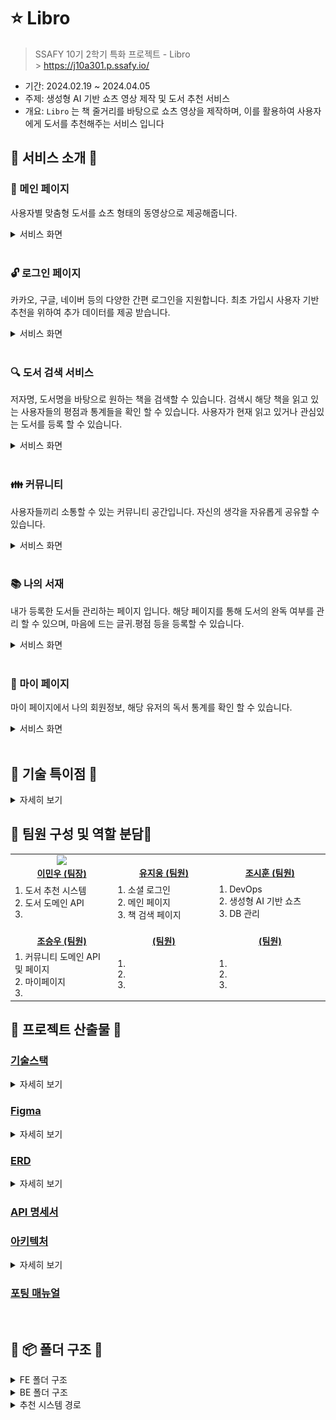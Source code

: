 # ⭐️ Libro

> SSAFY 10기 2학기 특화 프로젝트 - Libro <br/> > https://j10a301.p.ssafy.io/

- 기간: 2024.02.19 ~ 2024.04.05
- 주제: 생성형 AI 기반 쇼츠 영상 제작 및 도서 추천 서비스
- 개요: `Libro` 는 책 줄거리를 바탕으로 쇼츠 영상을 제작하며, 이를 활용하여 사용자에게 도서를 추천해주는 서비스 입니다

## 👐 서비스 소개 👐

### 📕 메인 페이지

사용자별 맞춤형 도서를 쇼츠 형태의 동영상으로 제공해줍니다.

<details>
<summary>서비스 화면</summary>
<div>

![숏츠](docs/img/service/숏츠.gif)
</div>
</details>
<br>

### 🔓 로그인 페이지

카카오, 구글, 네이버 등의 다양한 간편 로그인을 지원합니다.
최초 가입시 사용자 기반 추천을 위하여 추가 데이터를 제공 받습니다.
<details>
<summary>서비스 화면</summary>
<div>

![로그인](docs/img/service/로그인.gif)
</div>
</details>
<br>

### 🔍 도서 검색 서비스

저자명, 도서명을 바탕으로 원하는 책을 검색할 수 있습니다.
검색시 해당 책을 읽고 있는 사용자들의 평점과 통계들을 확인 할 수 있습니다.
사용자가 현재 읽고 있거나 관심있는 도서를 등록 할 수 있습니다.

<details>
<summary>서비스 화면</summary>
<div>

![바코드스캔](docs/img/service/바코드스캔.gif)
![도서검색](docs/img/service/도서검색.gif)
</div>
</details>
<br>

### 👪  커뮤니티 

사용자들끼리 소통할 수 있는 커뮤니티 공간입니다.
자신의 생각을 자유롭게 공유할 수 있습니다.

<details>
<summary>서비스 화면</summary>
<div>

![커뮤니티](docs/img/service/커뮤니티.gif)
</div>
</details>
<br>

### 📚 나의 서재


내가 등록한 도서들 관리하는 페이지 입니다.
해당 페이지를 통해 도서의 완독 여부를 관리 할 수 있으며, 마음에 드는 글귀.평점 등을 등록할 수 있습니다. 

<details>
<summary>서비스 화면</summary>
<div>

![나의서재](docs/img/service/나의%20서재.gif)
</div>
</details>
<br>

### 📃 마이 페이지

마이 페이지에서 나의 회원정보, 해당 유저의 독서 통계를 확인 할 수 있습니다.


<details>
<summary>서비스 화면</summary>
<div>

![마이페이지](docs/img/service/마이페이지.gif)
</div>
</details>
<br>

## 👐 기술 특이점 👐

<details>
<summary>자세히 보기</summary>
<div markdown="1">
<ol>
    <li>Stable Diffusion 을 사용한 이미지 생성</li>
    <li>최소공배수 등의 기법을 활용한 이미지+자막을 합성한 영상 제작</li>
    <li>사용자의 독서 기록 기반 추천 시스템</li>
    <li>pyzbar + React-Camera-Pro 를 사용한 바코드 인식</li>
    <li>OAuth 기반 소셜 로그인</li>
    <li>No-Offset 방식의 쿼리를 통한 조회 성능 개선</li>
    <li>무한 스크롤 기능</li>
</ol>
</div>
</details>

## 👐 팀원 구성 및 역할 분담👐

<table align="center">
    <tr align="center">
        <td style="width: 250px;">
            <a href="https://github.com/manju0329">
              <img src="https://avatars.githubusercontent.com/u/92208022?v=4" width="100">
              <br />
              <b>이민우 (팀장)</b>
            </a>
        </td>
        <td style="width: 250px">
            <a href="">
              <img src="">
                <br />
              <b>유지웅 (팀원)</b>
            </a> 
        </td>
         <td style="width: 250px">
            <a href="">
              <img src="" width="100">
                <br />
              <b>조시훈 (팀원)</b>
            </a> 
        </td>
    </tr>
    <tr align="left">
        <td>
        1. 도서 추천 시스템<br>
        2. 도서 도메인 API<br>
        3. <br>
        </td>
        <td>
        1. 소셜 로그인<br>
        2. 메인 페이지<br>
        3. 책 검색 페이지<br>
        </td>
        <td>
        1. DevOps<br>
        2. 생성형 AI 기반 쇼츠 <br>
        3. DB 관리<br>
        </td>
    </tr>
    <tr align="center">
        <td style="width: 250px;">
            <a href="">
              <img src="" width="100">
              <br />
              <b>조승우 (팀원)</b>
            </a>
        </td>
        <td style="width: 250px;">
            <a href="">
              <img src="" width="100">
                <br />
              <b> (팀원)</b>
            </a> 
        </td>
         <td style="width: 250px;">
            <a href="">
              <img src="" width="100">
                <br />
              <b>(팀원)</b>
            </a> 
        </td>
    </tr>
     <tr align="left">
        <td>
        1. 커뮤니티 도메인 API 및 페이지<br>
        2. 마이페이지 <br>
        3. <br>
        </td>
        <td>
        1. <br>
        2. <br>
        3. <br>
        </td>
        <td>
        1. <br>
        2. <br>
        3. <br>
        </td>
    </tr>
</table>

## 👐 프로젝트 산출물 👐

### [기술스택]()


<details>
<summary>자세히 보기</summary>
<div markdown="2">
<h2>BackEnd</h2>

![TechStack](docs/img/stack/back.png)

<h2>AI / 추천 시스템</h2>

![TechStack](docs/img/stack/ai.png)

<h2>Front</h2>

![TechStack](docs/img/stack/front.png)

<h2>Infra</h2>
![TechStack](docs/img/stack/infra.png)


</div>


</details>

### [Figma]()

<details>
<summary>자세히 보기</summary>
<div markdown="1">

![Figma](docs/img/diagram/figma.png)
</div>
</details>


### [ERD]()

<details>
<summary>자세히 보기</summary>
<div markdown="1">

### ![ERD](docs/img/diagram/erd.png)
</div>
</details>

### [API 명세서](https://docs.google.com/spreadsheets/d/1s436dPvQNBRy-j07uLH9vGCNiFMIAVaR/edit#gid=410163342)

### [아키텍처]()

<details>
<summary>자세히 보기</summary>
<div markdown="1">

![image](docs/img/diagram/arc.png)
</div>
</details>

### [포팅 매뉴얼](exec/Porting-Manual.md)

<br/>

## 👐 📦 폴더 구조 👐

<details>
<summary>FE 폴더 구조</summary>
<div markdown="1">

```
📦frontend
 ┣ 📂.idea
 ┃ ┣ 📂shelf
 ┃ ┃ ┣ 📂Uncommitted_changes_before_Checkout_at_2024-03-25_오전_9_52_[Changes]
 ┃ ┃ ┃ ┗ 📜shelved.patch
 ┃ ┃ ┗ 📜Uncommitted_changes_before_Checkout_at_2024-03-25__9_52__Changes_.xml
 ┃ ┣ 📜misc.xml
 ┃ ┣ 📜modules.xml
 ┃ ┣ 📜vcs.xml
 ┃ ┗ 📜workspace.xml
 ┣ 📂public
 ┃ ┣ 📜back.svg
 ┃ ┣ 📜BG.svg
 ┃ ┣ 📜bgm00.mp3
 ┃ ┣ 📜bgm01.mp3
 ┃ ┣ 📜bgm02.mp3
 ┃ ┣ 📜bgm03.mp3
 ┃ ┣ 📜bgm04.mp3
 ┃ ┣ 📜bgm05.mp3
 ┃ ┣ 📜bgm06.mp3
 ┃ ┣ 📜bgm07.mp3
 ┃ ┣ 📜bgm08.mp3
 ┃ ┣ 📜bgm09.mp3
 ┃ ┣ 📜book1.svg
 ┃ ┣ 📜book2.svg
 ┃ ┣ 📜book3.svg
 ┃ ┣ 📜book4.svg
 ┃ ┣ 📜book5.svg
 ┃ ┣ 📜calendar.svg
 ┃ ┣ 📜ex00.mp4
 ┃ ┣ 📜google.svg
 ┃ ┣ 📜kakao.svg
 ┃ ┣ 📜left.svg
 ┃ ┣ 📜mdi_pencil.svg
 ┃ ┣ 📜naver.svg
 ┃ ┣ 📜next.svg
 ┃ ┣ 📜right.svg
 ┃ ┣ 📜search1.svg
 ┃ ┣ 📜testImg1.jpg
 ┃ ┣ 📜testImg2.jpg
 ┃ ┣ 📜vector.svg
 ┃ ┣ 📜vercel.svg
 ┃ ┣ 📜x-white.svg
 ┃ ┗ 📜xd.svg
 ┣ 📂src
 ┃ ┣ 📂app
 ┃ ┃ ┣ 📂addinfo
 ┃ ┃ ┃ ┣ 📜data.tsx
 ┃ ┃ ┃ ┗ 📜page.tsx
 ┃ ┃ ┣ 📂club
 ┃ ┃ ┃ ┣ 📂write
 ┃ ┃ ┃ ┃ ┗ 📜page.tsx
 ┃ ┃ ┃ ┣ 📂[id]
 ┃ ┃ ┃ ┃ ┣ 📂@join
 ┃ ┃ ┃ ┃ ┃ ┗ 📜page.tsx
 ┃ ┃ ┃ ┃ ┣ 📂admin
 ┃ ┃ ┃ ┃ ┃ ┣ 📂category
 ┃ ┃ ┃ ┃ ┃ ┃ ┣ 📜layout.tsx
 ┃ ┃ ┃ ┃ ┃ ┃ ┗ 📜page.tsx
 ┃ ┃ ┃ ┃ ┃ ┗ 📂member
 ┃ ┃ ┃ ┃ ┃ ┃ ┣ 📜layout.tsx
 ┃ ┃ ┃ ┃ ┃ ┃ ┗ 📜page.tsx
 ┃ ┃ ┃ ┃ ┣ 📂board
 ┃ ┃ ┃ ┃ ┃ ┣ 📂write
 ┃ ┃ ┃ ┃ ┃ ┃ ┣ 📜layout.tsx
 ┃ ┃ ┃ ┃ ┃ ┃ ┗ 📜page.tsx
 ┃ ┃ ┃ ┃ ┃ ┗ 📂[boardId]
 ┃ ┃ ┃ ┃ ┃ ┃ ┣ 📂edit
 ┃ ┃ ┃ ┃ ┃ ┃ ┃ ┗ 📜page.tsx
 ┃ ┃ ┃ ┃ ┃ ┃ ┗ 📜page.tsx
 ┃ ┃ ┃ ┃ ┣ 📂chatting
 ┃ ┃ ┃ ┃ ┃ ┣ 📜layout.tsx
 ┃ ┃ ┃ ┃ ┃ ┗ 📜page.tsx
 ┃ ┃ ┃ ┃ ┣ 📂edit
 ┃ ┃ ┃ ┃ ┃ ┗ 📜page.tsx
 ┃ ┃ ┃ ┃ ┣ 📂inform
 ┃ ┃ ┃ ┃ ┃ ┗ 📜page.tsx
 ┃ ┃ ┃ ┃ ┣ 📜layout.tsx
 ┃ ┃ ┃ ┃ ┗ 📜page.tsx
 ┃ ┃ ┃ ┗ 📜page.tsx
 ┃ ┃ ┣ 📂detail
 ┃ ┃ ┃ ┗ 📜page.tsx
 ┃ ┃ ┣ 📂library
 ┃ ┃ ┃ ┗ 📜page.tsx
 ┃ ┃ ┣ 📂login
 ┃ ┃ ┃ ┣ 📂loading
 ┃ ┃ ┃ ┃ ┗ 📜page.tsx
 ┃ ┃ ┃ ┗ 📜page.tsx
 ┃ ┃ ┣ 📂mypage
 ┃ ┃ ┃ ┗ 📜page.tsx
 ┃ ┃ ┣ 📂scan
 ┃ ┃ ┃ ┗ 📜page.tsx
 ┃ ┃ ┣ 📂search
 ┃ ┃ ┃ ┣ 📂result
 ┃ ┃ ┃ ┃ ┗ 📜page.tsx
 ┃ ┃ ┃ ┗ 📜page.tsx
 ┃ ┃ ┣ 📂signup
 ┃ ┃ ┃ ┗ 📜page.tsx
 ┃ ┃ ┣ 📂test
 ┃ ┃ ┃ ┣ 📜page.tsx
 ┃ ┃ ┃ ┗ 📜_document.js
 ┃ ┃ ┣ 📂test2
 ┃ ┃ ┃ ┣ 📜page.tsx
 ┃ ┃ ┃ ┗ 📜_document.js
 ┃ ┃ ┣ 📜favicon.ico
 ┃ ┃ ┣ 📜globals.css
 ┃ ┃ ┣ 📜layout.tsx
 ┃ ┃ ┣ 📜page-bak.tsx
 ┃ ┃ ┗ 📜page.tsx
 ┃ ┣ 📂components
 ┃ ┃ ┣ 📂components
 ┃ ┃ ┃ ┣ 📂admin
 ┃ ┃ ┃ ┃ ┣ 📜BoardList.tsx
 ┃ ┃ ┃ ┃ ┣ 📜UserProfile.tsx
 ┃ ┃ ┃ ┃ ┗ 📜UserProfileProvider.tsx
 ┃ ┃ ┃ ┣ 📂board
 ┃ ┃ ┃ ┃ ┣ 📜boardItems.tsx
 ┃ ┃ ┃ ┃ ┣ 📜boardList.tsx
 ┃ ┃ ┃ ┃ ┣ 📜commentList.tsx
 ┃ ┃ ┃ ┃ ┣ 📜communityCard.tsx
 ┃ ┃ ┃ ┃ ┗ 📜titleCard.tsx
 ┃ ┃ ┃ ┣ 📂chat
 ┃ ┃ ┃ ┃ ┣ 📜AnotherUserChat.tsx
 ┃ ┃ ┃ ┃ ┗ 📜MyChat.tsx
 ┃ ┃ ┃ ┣ 📂club
 ┃ ┃ ┃ ┃ ┣ 📜ClubListCard.tsx
 ┃ ┃ ┃ ┃ ┣ 📜FindClubCard.tsx
 ┃ ┃ ┃ ┃ ┣ 📜FindClubCard2.tsx
 ┃ ┃ ┃ ┃ ┗ 📜JoinedClubCard.tsx
 ┃ ┃ ┃ ┣ 📂mypage
 ┃ ┃ ┃ ┃ ┣ 📜calendar.tsx
 ┃ ┃ ┃ ┃ ┣ 📜calendarV2.tsx
 ┃ ┃ ┃ ┃ ┗ 📜mypage.tsx
 ┃ ┃ ┃ ┣ 📂provider
 ┃ ┃ ┃ ┃ ┗ 📜ReactQueryProvider.tsx
 ┃ ┃ ┃ ┣ 📜BarCode.tsx
 ┃ ┃ ┃ ┣ 📜BarCode2.tsx
 ┃ ┃ ┃ ┣ 📜comments.tsx
 ┃ ┃ ┃ ┣ 📜detailAnalyze.tsx
 ┃ ┃ ┃ ┣ 📜detailRating.tsx
 ┃ ┃ ┃ ┣ 📜groupOwner.tsx
 ┃ ┃ ┃ ┗ 📜team-members.tsx
 ┃ ┃ ┣ 📂layout
 ┃ ┃ ┃ ┗ 📜backbar.tsx
 ┃ ┃ ┣ 📂ui
 ┃ ┃ ┃ ┣ 📜accordion.tsx
 ┃ ┃ ┃ ┣ 📜alert-dialog.tsx
 ┃ ┃ ┃ ┣ 📜alert.tsx
 ┃ ┃ ┃ ┣ 📜aspect-ratio.tsx
 ┃ ┃ ┃ ┣ 📜avatar.tsx
 ┃ ┃ ┃ ┣ 📜badge.tsx
 ┃ ┃ ┃ ┣ 📜breadcrumb.tsx
 ┃ ┃ ┃ ┣ 📜button.tsx
 ┃ ┃ ┃ ┣ 📜calendar.tsx
 ┃ ┃ ┃ ┣ 📜card.tsx
 ┃ ┃ ┃ ┣ 📜carousel.tsx
 ┃ ┃ ┃ ┣ 📜checkbox.tsx
 ┃ ┃ ┃ ┣ 📜collapsible.tsx
 ┃ ┃ ┃ ┣ 📜command.tsx
 ┃ ┃ ┃ ┣ 📜context-menu.tsx
 ┃ ┃ ┃ ┣ 📜dialog.tsx
 ┃ ┃ ┃ ┣ 📜drawer.tsx
 ┃ ┃ ┃ ┣ 📜dropdown-menu.tsx
 ┃ ┃ ┃ ┣ 📜form.tsx
 ┃ ┃ ┃ ┣ 📜hover-card.tsx
 ┃ ┃ ┃ ┣ 📜input-otp.tsx
 ┃ ┃ ┃ ┣ 📜input.tsx
 ┃ ┃ ┃ ┣ 📜label.tsx
 ┃ ┃ ┃ ┣ 📜menubar.tsx
 ┃ ┃ ┃ ┣ 📜multiple-selector.tsx
 ┃ ┃ ┃ ┣ 📜navigation-menu.tsx
 ┃ ┃ ┃ ┣ 📜pagination.tsx
 ┃ ┃ ┃ ┣ 📜popover.tsx
 ┃ ┃ ┃ ┣ 📜progress-y.tsx
 ┃ ┃ ┃ ┣ 📜progress.tsx
 ┃ ┃ ┃ ┣ 📜quill.tsx
 ┃ ┃ ┃ ┣ 📜radio-group.tsx
 ┃ ┃ ┃ ┣ 📜resizable.tsx
 ┃ ┃ ┃ ┣ 📜scroll-area.tsx
 ┃ ┃ ┃ ┣ 📜select.tsx
 ┃ ┃ ┃ ┣ 📜separator.tsx
 ┃ ┃ ┃ ┣ 📜sheet.tsx
 ┃ ┃ ┃ ┣ 📜skeleton.tsx
 ┃ ┃ ┃ ┣ 📜slider.tsx
 ┃ ┃ ┃ ┣ 📜sonner.tsx
 ┃ ┃ ┃ ┣ 📜spinner.tsx
 ┃ ┃ ┃ ┣ 📜switch.tsx
 ┃ ┃ ┃ ┣ 📜table.tsx
 ┃ ┃ ┃ ┣ 📜tabs.tsx
 ┃ ┃ ┃ ┣ 📜textarea.tsx
 ┃ ┃ ┃ ┣ 📜toast.tsx
 ┃ ┃ ┃ ┣ 📜toaster.tsx
 ┃ ┃ ┃ ┣ 📜toggle-group.tsx
 ┃ ┃ ┃ ┣ 📜toggle.tsx
 ┃ ┃ ┃ ┣ 📜tooltip.tsx
 ┃ ┃ ┃ ┗ 📜use-toast.ts
 ┃ ┃ ┣ 📜BarcodeScanner.tsx
 ┃ ┃ ┣ 📜BarcodeScannerTest.tsx
 ┃ ┃ ┣ 📜BarcodeScannerTestMk2.tsx
 ┃ ┃ ┣ 📜BottomNavigation.tsx
 ┃ ┃ ┣ 📜Header.tsx
 ┃ ┃ ┣ 📜Shorts.tsx
 ┃ ┃ ┗ 📜SubHeader.tsx
 ┃ ┣ 📂interface
 ┃ ┃ ┣ 📜book.ts
 ┃ ┃ ┣ 📜category.ts
 ┃ ┃ ┣ 📜chat.ts
 ┃ ┃ ┣ 📜community.ts
 ┃ ┃ ┣ 📜joinuser.ts
 ┃ ┃ ┣ 📜myPage.ts
 ┃ ┃ ┣ 📜post.ts
 ┃ ┃ ┗ 📜user.ts
 ┃ ┗ 📂lib
 ┃ ┃ ┣ 📜axiois-mypage.ts
 ┃ ┃ ┣ 📜axios-book.ts
 ┃ ┃ ┣ 📜axios-calendar.ts
 ┃ ┃ ┣ 📜axios-fileupload.ts
 ┃ ┃ ┣ 📜axios-login.ts
 ┃ ┃ ┣ 📜axios-readRatio.ts
 ┃ ┃ ┣ 📜axios-search.ts
 ┃ ┃ ┣ 📜axios-shorts.ts
 ┃ ┃ ┣ 📜axios-userBook.ts
 ┃ ┃ ┣ 📜club.ts
 ┃ ┃ ┣ 📜date-formatter.ts
 ┃ ┃ ┣ 📜dayjs.tsx
 ┃ ┃ ┣ 📜interceptor.ts
 ┃ ┃ ┣ 📜login-state.ts
 ┃ ┃ ┗ 📜utils.ts
 ┣ 📜.env
 ┣ 📜.eslintrc.json
 ┣ 📜.gitignore
 ┣ 📜build-frontend.sh
 ┣ 📜components.json
 ┣ 📜deploy-frontend.sh
 ┣ 📜Dockerfile
 ┣ 📜frontend.iml
 ┣ 📜install-components.bat
 ┣ 📜next-env.d.ts
 ┣ 📜next.config.mjs
 ┣ 📜package-lock.json
 ┣ 📜package.json
 ┣ 📜postcss.config.js
 ┣ 📜README.md
 ┣ 📜tailwind.config.ts
 ┗ 📜tsconfig.json
 ```

</div>
</details>

<details>
<summary>BE 폴더 구조</summary>
<div markdown="1">

```
📦backend
 ┣ 📂src
 ┃ ┣ 📂main
 ┃ ┃ ┣ 📂java
 ┃ ┃ ┃ ┗ 📂com
 ┃ ┃ ┃ ┃ ┗ 📂ssafy
 ┃ ┃ ┃ ┃ ┃ ┗ 📂libro
 ┃ ┃ ┃ ┃ ┃ ┃ ┣ 📂domain
 ┃ ┃ ┃ ┃ ┃ ┃ ┃ ┣ 📂article
 ┃ ┃ ┃ ┃ ┃ ┃ ┃ ┃ ┣ 📂controller
 ┃ ┃ ┃ ┃ ┃ ┃ ┃ ┃ ┃ ┗ 📜ArticleController.java
 ┃ ┃ ┃ ┃ ┃ ┃ ┃ ┃ ┣ 📂dto
 ┃ ┃ ┃ ┃ ┃ ┃ ┃ ┃ ┃ ┣ 📜ArticleCreateRequestDto.java
 ┃ ┃ ┃ ┃ ┃ ┃ ┃ ┃ ┃ ┣ 📜ArticleDetailResponseDto.java
 ┃ ┃ ┃ ┃ ┃ ┃ ┃ ┃ ┃ ┣ 📜ArticleUpdateRequestDto.java
 ┃ ┃ ┃ ┃ ┃ ┃ ┃ ┃ ┃ ┣ 📜BoardCategoryArticlesRequestDto.java
 ┃ ┃ ┃ ┃ ┃ ┃ ┃ ┃ ┃ ┗ 📜BoardCategoryArticlesResponseDto.java
 ┃ ┃ ┃ ┃ ┃ ┃ ┃ ┃ ┣ 📂entity
 ┃ ┃ ┃ ┃ ┃ ┃ ┃ ┃ ┃ ┗ 📜Article.java
 ┃ ┃ ┃ ┃ ┃ ┃ ┃ ┃ ┣ 📂exception
 ┃ ┃ ┃ ┃ ┃ ┃ ┃ ┃ ┃ ┗ 📜ArticleNotFoundException.java
 ┃ ┃ ┃ ┃ ┃ ┃ ┃ ┃ ┣ 📂repository
 ┃ ┃ ┃ ┃ ┃ ┃ ┃ ┃ ┃ ┣ 📜ArticleCustomRepository.java
 ┃ ┃ ┃ ┃ ┃ ┃ ┃ ┃ ┃ ┣ 📜ArticleCustomRepositoryImpl.java
 ┃ ┃ ┃ ┃ ┃ ┃ ┃ ┃ ┃ ┗ 📜ArticleRepository.java
 ┃ ┃ ┃ ┃ ┃ ┃ ┃ ┃ ┗ 📂service
 ┃ ┃ ┃ ┃ ┃ ┃ ┃ ┃ ┃ ┣ 📜ArticleService.java
 ┃ ┃ ┃ ┃ ┃ ┃ ┃ ┃ ┃ ┗ 📜ArticleServiceImpl.java
 ┃ ┃ ┃ ┃ ┃ ┃ ┃ ┣ 📂board
 ┃ ┃ ┃ ┃ ┃ ┃ ┃ ┃ ┣ 📂controller
 ┃ ┃ ┃ ┃ ┃ ┃ ┃ ┃ ┃ ┗ 📜BoardController.java
 ┃ ┃ ┃ ┃ ┃ ┃ ┃ ┃ ┣ 📂dto
 ┃ ┃ ┃ ┃ ┃ ┃ ┃ ┃ ┃ ┣ 📜BoardCreateRequestDto.java
 ┃ ┃ ┃ ┃ ┃ ┃ ┃ ┃ ┃ ┣ 📜BoardResponseDto.java
 ┃ ┃ ┃ ┃ ┃ ┃ ┃ ┃ ┃ ┗ 📜BoardUpdateRequestDto.java
 ┃ ┃ ┃ ┃ ┃ ┃ ┃ ┃ ┣ 📂entity
 ┃ ┃ ┃ ┃ ┃ ┃ ┃ ┃ ┃ ┗ 📜Board.java
 ┃ ┃ ┃ ┃ ┃ ┃ ┃ ┃ ┣ 📂exception
 ┃ ┃ ┃ ┃ ┃ ┃ ┃ ┃ ┃ ┗ 📜BoardNotFoundException.java
 ┃ ┃ ┃ ┃ ┃ ┃ ┃ ┃ ┣ 📂repository
 ┃ ┃ ┃ ┃ ┃ ┃ ┃ ┃ ┃ ┣ 📂custom
 ┃ ┃ ┃ ┃ ┃ ┃ ┃ ┃ ┃ ┃ ┣ 📜BoardSearchRepository.java
 ┃ ┃ ┃ ┃ ┃ ┃ ┃ ┃ ┃ ┃ ┗ 📜BoardSearchRepositoryImpl.java
 ┃ ┃ ┃ ┃ ┃ ┃ ┃ ┃ ┃ ┗ 📜BoardRepository.java
 ┃ ┃ ┃ ┃ ┃ ┃ ┃ ┃ ┗ 📂service
 ┃ ┃ ┃ ┃ ┃ ┃ ┃ ┃ ┃ ┣ 📜BoardService.java
 ┃ ┃ ┃ ┃ ┃ ┃ ┃ ┃ ┃ ┗ 📜BoardServiceImpl.java
 ┃ ┃ ┃ ┃ ┃ ┃ ┃ ┣ 📂book
 ┃ ┃ ┃ ┃ ┃ ┃ ┃ ┃ ┣ 📂controller
 ┃ ┃ ┃ ┃ ┃ ┃ ┃ ┃ ┃ ┗ 📜BookController.java
 ┃ ┃ ┃ ┃ ┃ ┃ ┃ ┃ ┣ 📂dto
 ┃ ┃ ┃ ┃ ┃ ┃ ┃ ┃ ┃ ┣ 📜BookCreateRequestDto.java
 ┃ ┃ ┃ ┃ ┃ ┃ ┃ ┃ ┃ ┣ 📜BookDetailResponseDto.java
 ┃ ┃ ┃ ┃ ┃ ┃ ┃ ┃ ┃ ┣ 📜BookUpdateRequestDto.java
 ┃ ┃ ┃ ┃ ┃ ┃ ┃ ┃ ┃ ┣ 📜NaverAPIResponseItem.java
 ┃ ┃ ┃ ┃ ┃ ┃ ┃ ┃ ┃ ┗ 📜NaverAPIResponseList.java
 ┃ ┃ ┃ ┃ ┃ ┃ ┃ ┃ ┣ 📂entity
 ┃ ┃ ┃ ┃ ┃ ┃ ┃ ┃ ┃ ┗ 📜Book.java
 ┃ ┃ ┃ ┃ ┃ ┃ ┃ ┃ ┣ 📂exception
 ┃ ┃ ┃ ┃ ┃ ┃ ┃ ┃ ┃ ┣ 📜BookAlreadyExistException.java
 ┃ ┃ ┃ ┃ ┃ ┃ ┃ ┃ ┃ ┣ 📜BookNotFoundException.java
 ┃ ┃ ┃ ┃ ┃ ┃ ┃ ┃ ┃ ┗ 📜BookValidationException.java
 ┃ ┃ ┃ ┃ ┃ ┃ ┃ ┃ ┣ 📂handler
 ┃ ┃ ┃ ┃ ┃ ┃ ┃ ┃ ┃ ┗ 📜BookExceptionHandler.java
 ┃ ┃ ┃ ┃ ┃ ┃ ┃ ┃ ┣ 📂repository
 ┃ ┃ ┃ ┃ ┃ ┃ ┃ ┃ ┃ ┗ 📜BookRepository.java
 ┃ ┃ ┃ ┃ ┃ ┃ ┃ ┃ ┗ 📂service
 ┃ ┃ ┃ ┃ ┃ ┃ ┃ ┃ ┃ ┣ 📜BookService.java
 ┃ ┃ ┃ ┃ ┃ ┃ ┃ ┃ ┃ ┣ 📜BookServiceImpl.java
 ┃ ┃ ┃ ┃ ┃ ┃ ┃ ┃ ┃ ┣ 📜NaverBookAPIService.java
 ┃ ┃ ┃ ┃ ┃ ┃ ┃ ┃ ┃ ┗ 📜NaverBookAPIServiceImpl.java
 ┃ ┃ ┃ ┃ ┃ ┃ ┃ ┣ 📂club
 ┃ ┃ ┃ ┃ ┃ ┃ ┃ ┃ ┣ 📂controller
 ┃ ┃ ┃ ┃ ┃ ┃ ┃ ┃ ┃ ┗ 📜ClubController.java
 ┃ ┃ ┃ ┃ ┃ ┃ ┃ ┃ ┣ 📂dto
 ┃ ┃ ┃ ┃ ┃ ┃ ┃ ┃ ┃ ┣ 📜ClubCreateRequestDto.java
 ┃ ┃ ┃ ┃ ┃ ┃ ┃ ┃ ┃ ┗ 📜ClubUpdateRequestDto.java
 ┃ ┃ ┃ ┃ ┃ ┃ ┃ ┃ ┣ 📂entity
 ┃ ┃ ┃ ┃ ┃ ┃ ┃ ┃ ┃ ┗ 📜Club.java
 ┃ ┃ ┃ ┃ ┃ ┃ ┃ ┃ ┣ 📂exception
 ┃ ┃ ┃ ┃ ┃ ┃ ┃ ┃ ┃ ┗ 📜ClubNotFoundException.java
 ┃ ┃ ┃ ┃ ┃ ┃ ┃ ┃ ┣ 📂repository
 ┃ ┃ ┃ ┃ ┃ ┃ ┃ ┃ ┃ ┗ 📜ClubRepository.java
 ┃ ┃ ┃ ┃ ┃ ┃ ┃ ┃ ┗ 📂service
 ┃ ┃ ┃ ┃ ┃ ┃ ┃ ┃ ┃ ┣ 📜ClubService.java
 ┃ ┃ ┃ ┃ ┃ ┃ ┃ ┃ ┃ ┗ 📜ClubServiceImpl.java
 ┃ ┃ ┃ ┃ ┃ ┃ ┃ ┣ 📂comment
 ┃ ┃ ┃ ┃ ┃ ┃ ┃ ┃ ┣ 📂controller
 ┃ ┃ ┃ ┃ ┃ ┃ ┃ ┃ ┃ ┗ 📜CommentController.java
 ┃ ┃ ┃ ┃ ┃ ┃ ┃ ┃ ┣ 📂dto
 ┃ ┃ ┃ ┃ ┃ ┃ ┃ ┃ ┃ ┣ 📜CommentCreateRequestDto.java
 ┃ ┃ ┃ ┃ ┃ ┃ ┃ ┃ ┃ ┣ 📜CommentDetailResponseDto.java
 ┃ ┃ ┃ ┃ ┃ ┃ ┃ ┃ ┃ ┗ 📜CommentUpdateRequestDto.java
 ┃ ┃ ┃ ┃ ┃ ┃ ┃ ┃ ┣ 📂entity
 ┃ ┃ ┃ ┃ ┃ ┃ ┃ ┃ ┃ ┗ 📜Comment.java
 ┃ ┃ ┃ ┃ ┃ ┃ ┃ ┃ ┣ 📂exception
 ┃ ┃ ┃ ┃ ┃ ┃ ┃ ┃ ┃ ┗ 📜CommentNotFoundException.java
 ┃ ┃ ┃ ┃ ┃ ┃ ┃ ┃ ┣ 📂repository
 ┃ ┃ ┃ ┃ ┃ ┃ ┃ ┃ ┃ ┣ 📜CommentCustomRepository.java
 ┃ ┃ ┃ ┃ ┃ ┃ ┃ ┃ ┃ ┣ 📜CommentCustomRepositoryImpl.java
 ┃ ┃ ┃ ┃ ┃ ┃ ┃ ┃ ┃ ┗ 📜CommentRepository.java
 ┃ ┃ ┃ ┃ ┃ ┃ ┃ ┃ ┗ 📂service
 ┃ ┃ ┃ ┃ ┃ ┃ ┃ ┃ ┃ ┣ 📜CommentService.java
 ┃ ┃ ┃ ┃ ┃ ┃ ┃ ┃ ┃ ┗ 📜CommentServiceImpl.java
 ┃ ┃ ┃ ┃ ┃ ┃ ┃ ┣ 📂shorts
 ┃ ┃ ┃ ┃ ┃ ┃ ┃ ┃ ┣ 📂controller
 ┃ ┃ ┃ ┃ ┃ ┃ ┃ ┃ ┃ ┣ 📜PromptController.java
 ┃ ┃ ┃ ┃ ┃ ┃ ┃ ┃ ┃ ┣ 📜ShortsController.java
 ┃ ┃ ┃ ┃ ┃ ┃ ┃ ┃ ┃ ┗ 📜TaskController.java
 ┃ ┃ ┃ ┃ ┃ ┃ ┃ ┃ ┣ 📂dto
 ┃ ┃ ┃ ┃ ┃ ┃ ┃ ┃ ┃ ┣ 📜DiffusionRequestDto.java
 ┃ ┃ ┃ ┃ ┃ ┃ ┃ ┃ ┃ ┣ 📜DiffusionResponseDto.java
 ┃ ┃ ┃ ┃ ┃ ┃ ┃ ┃ ┃ ┣ 📜PromptRequestDto.java
 ┃ ┃ ┃ ┃ ┃ ┃ ┃ ┃ ┃ ┣ 📜PromptResponseDto.java
 ┃ ┃ ┃ ┃ ┃ ┃ ┃ ┃ ┃ ┣ 📜ShortsRequestDto.java
 ┃ ┃ ┃ ┃ ┃ ┃ ┃ ┃ ┃ ┣ 📜ShortsResponseDto.java
 ┃ ┃ ┃ ┃ ┃ ┃ ┃ ┃ ┃ ┣ 📜TaskRequestDto.java
 ┃ ┃ ┃ ┃ ┃ ┃ ┃ ┃ ┃ ┗ 📜TaskResponseDto.java
 ┃ ┃ ┃ ┃ ┃ ┃ ┃ ┃ ┣ 📂entity
 ┃ ┃ ┃ ┃ ┃ ┃ ┃ ┃ ┃ ┗ 📜Task.java
 ┃ ┃ ┃ ┃ ┃ ┃ ┃ ┃ ┣ 📂exception
 ┃ ┃ ┃ ┃ ┃ ┃ ┃ ┃ ┃ ┣ 📜TaskNotFoundException.java
 ┃ ┃ ┃ ┃ ┃ ┃ ┃ ┃ ┃ ┗ 📜TaskValidationException.java
 ┃ ┃ ┃ ┃ ┃ ┃ ┃ ┃ ┣ 📂handler
 ┃ ┃ ┃ ┃ ┃ ┃ ┃ ┃ ┃ ┗ 📜TaskExceptionHandler.java
 ┃ ┃ ┃ ┃ ┃ ┃ ┃ ┃ ┣ 📂repository
 ┃ ┃ ┃ ┃ ┃ ┃ ┃ ┃ ┃ ┣ 📜TaskJpaRepository.java
 ┃ ┃ ┃ ┃ ┃ ┃ ┃ ┃ ┃ ┗ 📜TaskRedisRepository.java
 ┃ ┃ ┃ ┃ ┃ ┃ ┃ ┃ ┗ 📂service
 ┃ ┃ ┃ ┃ ┃ ┃ ┃ ┃ ┃ ┣ 📜PromptService.java
 ┃ ┃ ┃ ┃ ┃ ┃ ┃ ┃ ┃ ┣ 📜PromptServiceImpl.java
 ┃ ┃ ┃ ┃ ┃ ┃ ┃ ┃ ┃ ┣ 📜ShortsService.java
 ┃ ┃ ┃ ┃ ┃ ┃ ┃ ┃ ┃ ┣ 📜ShortsServiceImpl.java
 ┃ ┃ ┃ ┃ ┃ ┃ ┃ ┃ ┃ ┣ 📜TaskService.java
 ┃ ┃ ┃ ┃ ┃ ┃ ┃ ┃ ┃ ┗ 📜TaskServiceImpl.java
 ┃ ┃ ┃ ┃ ┃ ┃ ┃ ┣ 📂user
 ┃ ┃ ┃ ┃ ┃ ┃ ┃ ┃ ┣ 📂controller
 ┃ ┃ ┃ ┃ ┃ ┃ ┃ ┃ ┃ ┗ 📜UserController.java
 ┃ ┃ ┃ ┃ ┃ ┃ ┃ ┃ ┣ 📂dto
 ┃ ┃ ┃ ┃ ┃ ┃ ┃ ┃ ┃ ┣ 📜OAuthUser.java
 ┃ ┃ ┃ ┃ ┃ ┃ ┃ ┃ ┃ ┣ 📜UserDetailResponseDto.java
 ┃ ┃ ┃ ┃ ┃ ┃ ┃ ┃ ┃ ┣ 📜UserJoinRequestDto.java
 ┃ ┃ ┃ ┃ ┃ ┃ ┃ ┃ ┃ ┗ 📜UserProfileEditRequestDto.java
 ┃ ┃ ┃ ┃ ┃ ┃ ┃ ┃ ┣ 📂entity
 ┃ ┃ ┃ ┃ ┃ ┃ ┃ ┃ ┃ ┣ 📜Role.java
 ┃ ┃ ┃ ┃ ┃ ┃ ┃ ┃ ┃ ┗ 📜User.java
 ┃ ┃ ┃ ┃ ┃ ┃ ┃ ┃ ┣ 📂exception
 ┃ ┃ ┃ ┃ ┃ ┃ ┃ ┃ ┃ ┗ 📜UserNotFoundException.java
 ┃ ┃ ┃ ┃ ┃ ┃ ┃ ┃ ┣ 📂repository
 ┃ ┃ ┃ ┃ ┃ ┃ ┃ ┃ ┃ ┗ 📜UserRepository.java
 ┃ ┃ ┃ ┃ ┃ ┃ ┃ ┃ ┗ 📂service
 ┃ ┃ ┃ ┃ ┃ ┃ ┃ ┃ ┃ ┣ 📜UserService.java
 ┃ ┃ ┃ ┃ ┃ ┃ ┃ ┃ ┃ ┗ 📜UserServiceImpl.java
 ┃ ┃ ┃ ┃ ┃ ┃ ┃ ┣ 📂userbook
 ┃ ┃ ┃ ┃ ┃ ┃ ┃ ┃ ┣ 📂controller
 ┃ ┃ ┃ ┃ ┃ ┃ ┃ ┃ ┃ ┗ 📜UserBookController.java
 ┃ ┃ ┃ ┃ ┃ ┃ ┃ ┃ ┣ 📂dto
 ┃ ┃ ┃ ┃ ┃ ┃ ┃ ┃ ┃ ┣ 📜UserBookDateRequestDto.java
 ┃ ┃ ┃ ┃ ┃ ┃ ┃ ┃ ┃ ┣ 📜UserBookDetailResponseDto.java
 ┃ ┃ ┃ ┃ ┃ ┃ ┃ ┃ ┃ ┣ 📜UserBookListByDateResponseDto.java
 ┃ ┃ ┃ ┃ ┃ ┃ ┃ ┃ ┃ ┣ 📜UserBookListResponseDto.java
 ┃ ┃ ┃ ┃ ┃ ┃ ┃ ┃ ┃ ┣ 📜UserBookMappingRequestDto.java
 ┃ ┃ ┃ ┃ ┃ ┃ ┃ ┃ ┃ ┣ 📜UserBookRatingRequestDto.java
 ┃ ┃ ┃ ┃ ┃ ┃ ┃ ┃ ┃ ┣ 📜UserBookRatingResponseDto.java
 ┃ ┃ ┃ ┃ ┃ ┃ ┃ ┃ ┃ ┣ 📜UserBookRatingSummary.java
 ┃ ┃ ┃ ┃ ┃ ┃ ┃ ┃ ┃ ┣ 📜UserBookRatioResponseDto.java
 ┃ ┃ ┃ ┃ ┃ ┃ ┃ ┃ ┃ ┣ 📜UserBookTypeUpdateRequestDto.java
 ┃ ┃ ┃ ┃ ┃ ┃ ┃ ┃ ┃ ┣ 📜UserBookUpdateRequestDto.java
 ┃ ┃ ┃ ┃ ┃ ┃ ┃ ┃ ┃ ┣ 📜UserCommentListResponseDto.java
 ┃ ┃ ┃ ┃ ┃ ┃ ┃ ┃ ┃ ┗ 📜UserGenderAgeCountResponseDto.java
 ┃ ┃ ┃ ┃ ┃ ┃ ┃ ┃ ┣ 📂entity
 ┃ ┃ ┃ ┃ ┃ ┃ ┃ ┃ ┃ ┗ 📜UserBook.java
 ┃ ┃ ┃ ┃ ┃ ┃ ┃ ┃ ┣ 📂exception
 ┃ ┃ ┃ ┃ ┃ ┃ ┃ ┃ ┃ ┣ 📜NotReadBookException.java
 ┃ ┃ ┃ ┃ ┃ ┃ ┃ ┃ ┃ ┣ 📜UserBookNotFoundException.java
 ┃ ┃ ┃ ┃ ┃ ┃ ┃ ┃ ┃ ┗ 📜UserBookValidationException.java
 ┃ ┃ ┃ ┃ ┃ ┃ ┃ ┃ ┣ 📂handler
 ┃ ┃ ┃ ┃ ┃ ┃ ┃ ┃ ┃ ┗ 📜UserBookExceptionHandler.java
 ┃ ┃ ┃ ┃ ┃ ┃ ┃ ┃ ┣ 📂repository
 ┃ ┃ ┃ ┃ ┃ ┃ ┃ ┃ ┃ ┣ 📂custom
 ┃ ┃ ┃ ┃ ┃ ┃ ┃ ┃ ┃ ┃ ┣ 📜UserBookCustomRepository.java
 ┃ ┃ ┃ ┃ ┃ ┃ ┃ ┃ ┃ ┃ ┗ 📜UserBookCustomRepositoryImpl.java
 ┃ ┃ ┃ ┃ ┃ ┃ ┃ ┃ ┃ ┗ 📜UserBookRepository.java
 ┃ ┃ ┃ ┃ ┃ ┃ ┃ ┃ ┗ 📂service
 ┃ ┃ ┃ ┃ ┃ ┃ ┃ ┃ ┃ ┣ 📜UserBookService.java
 ┃ ┃ ┃ ┃ ┃ ┃ ┃ ┃ ┃ ┗ 📜UserBookServiceImpl.java
 ┃ ┃ ┃ ┃ ┃ ┃ ┃ ┣ 📂userbookcomment
 ┃ ┃ ┃ ┃ ┃ ┃ ┃ ┃ ┣ 📂controller
 ┃ ┃ ┃ ┃ ┃ ┃ ┃ ┃ ┃ ┗ 📜UserBookCommentController.java
 ┃ ┃ ┃ ┃ ┃ ┃ ┃ ┃ ┣ 📂dto
 ┃ ┃ ┃ ┃ ┃ ┃ ┃ ┃ ┃ ┣ 📜UserBookCommentCreateRequestDto.java
 ┃ ┃ ┃ ┃ ┃ ┃ ┃ ┃ ┃ ┣ 📜UserBookCommentDetailResponseDto.java
 ┃ ┃ ┃ ┃ ┃ ┃ ┃ ┃ ┃ ┗ 📜UserBookCommentUpdateRequestDto.java
 ┃ ┃ ┃ ┃ ┃ ┃ ┃ ┃ ┣ 📂entity
 ┃ ┃ ┃ ┃ ┃ ┃ ┃ ┃ ┃ ┗ 📜UserBookComment.java
 ┃ ┃ ┃ ┃ ┃ ┃ ┃ ┃ ┣ 📂exception
 ┃ ┃ ┃ ┃ ┃ ┃ ┃ ┃ ┃ ┣ 📜UserBookCommentNotFoundException.java
 ┃ ┃ ┃ ┃ ┃ ┃ ┃ ┃ ┃ ┗ 📜UserBookCommentValidationException.java
 ┃ ┃ ┃ ┃ ┃ ┃ ┃ ┃ ┣ 📂handler
 ┃ ┃ ┃ ┃ ┃ ┃ ┃ ┃ ┃ ┗ 📜UserBookCommentExceptionHandler.java
 ┃ ┃ ┃ ┃ ┃ ┃ ┃ ┃ ┣ 📂repository
 ┃ ┃ ┃ ┃ ┃ ┃ ┃ ┃ ┃ ┗ 📜UserBookCommentRepository.java
 ┃ ┃ ┃ ┃ ┃ ┃ ┃ ┃ ┗ 📂service
 ┃ ┃ ┃ ┃ ┃ ┃ ┃ ┃ ┃ ┣ 📜UserBookCommentService.java
 ┃ ┃ ┃ ┃ ┃ ┃ ┃ ┃ ┃ ┗ 📜UserBookCommentsServiceImpl.java
 ┃ ┃ ┃ ┃ ┃ ┃ ┃ ┣ 📂userbookhistory
 ┃ ┃ ┃ ┃ ┃ ┃ ┃ ┃ ┣ 📂controller
 ┃ ┃ ┃ ┃ ┃ ┃ ┃ ┃ ┃ ┗ 📜UserBookHistoryController.java
 ┃ ┃ ┃ ┃ ┃ ┃ ┃ ┃ ┣ 📂dto
 ┃ ┃ ┃ ┃ ┃ ┃ ┃ ┃ ┃ ┣ 📜UserBookHistoryCreateRequestDto.java
 ┃ ┃ ┃ ┃ ┃ ┃ ┃ ┃ ┃ ┣ 📜UserBookHistoryDetailResponseDto.java
 ┃ ┃ ┃ ┃ ┃ ┃ ┃ ┃ ┃ ┗ 📜UserBookHistoryUpdateRequestDto.java
 ┃ ┃ ┃ ┃ ┃ ┃ ┃ ┃ ┣ 📂entity
 ┃ ┃ ┃ ┃ ┃ ┃ ┃ ┃ ┃ ┗ 📜UserBookHistory.java
 ┃ ┃ ┃ ┃ ┃ ┃ ┃ ┃ ┣ 📂exception
 ┃ ┃ ┃ ┃ ┃ ┃ ┃ ┃ ┃ ┣ 📜UserBookHistoryNotFoundException.java
 ┃ ┃ ┃ ┃ ┃ ┃ ┃ ┃ ┃ ┗ 📜UserBookHistoryValidationException.java
 ┃ ┃ ┃ ┃ ┃ ┃ ┃ ┃ ┣ 📂handler
 ┃ ┃ ┃ ┃ ┃ ┃ ┃ ┃ ┃ ┗ 📜UserBookHistoryExceptionHandler.java
 ┃ ┃ ┃ ┃ ┃ ┃ ┃ ┃ ┣ 📂repository
 ┃ ┃ ┃ ┃ ┃ ┃ ┃ ┃ ┃ ┗ 📜UserBookHistoryRepository.java
 ┃ ┃ ┃ ┃ ┃ ┃ ┃ ┃ ┗ 📂service
 ┃ ┃ ┃ ┃ ┃ ┃ ┃ ┃ ┃ ┣ 📜UserBookHistoryService.java
 ┃ ┃ ┃ ┃ ┃ ┃ ┃ ┃ ┃ ┗ 📜UserBookHistoryServiceImpl.java
 ┃ ┃ ┃ ┃ ┃ ┃ ┃ ┗ 📂usergroup
 ┃ ┃ ┃ ┃ ┃ ┃ ┃ ┃ ┣ 📂controller
 ┃ ┃ ┃ ┃ ┃ ┃ ┃ ┃ ┃ ┗ 📜UserGroupController.java
 ┃ ┃ ┃ ┃ ┃ ┃ ┃ ┃ ┣ 📂dto
 ┃ ┃ ┃ ┃ ┃ ┃ ┃ ┃ ┃ ┣ 📜ClubDetailResponseDto.java
 ┃ ┃ ┃ ┃ ┃ ┃ ┃ ┃ ┃ ┣ 📜ClubJoinClubRequestDto.java
 ┃ ┃ ┃ ┃ ┃ ┃ ┃ ┃ ┃ ┣ 📜ClubListDetailRequestDto.java
 ┃ ┃ ┃ ┃ ┃ ┃ ┃ ┃ ┃ ┣ 📜ClubListDetailResponseDto.java
 ┃ ┃ ┃ ┃ ┃ ┃ ┃ ┃ ┃ ┣ 📜ClubMemberDetailResponseDto.java
 ┃ ┃ ┃ ┃ ┃ ┃ ┃ ┃ ┃ ┣ 📜ClubMemberShipResponseDto.java
 ┃ ┃ ┃ ┃ ┃ ┃ ┃ ┃ ┃ ┣ 📜ClubSummaryResponseDto.java
 ┃ ┃ ┃ ┃ ┃ ┃ ┃ ┃ ┃ ┣ 📜MyClubRequestDto.java
 ┃ ┃ ┃ ┃ ┃ ┃ ┃ ┃ ┃ ┗ 📜MyClubResponseDto.java
 ┃ ┃ ┃ ┃ ┃ ┃ ┃ ┃ ┣ 📂entity
 ┃ ┃ ┃ ┃ ┃ ┃ ┃ ┃ ┃ ┣ 📜ClubRole.java
 ┃ ┃ ┃ ┃ ┃ ┃ ┃ ┃ ┃ ┗ 📜UserGroup.java
 ┃ ┃ ┃ ┃ ┃ ┃ ┃ ┃ ┣ 📂exception
 ┃ ┃ ┃ ┃ ┃ ┃ ┃ ┃ ┃ ┣ 📜AlreadyJoinedException.java
 ┃ ┃ ┃ ┃ ┃ ┃ ┃ ┃ ┃ ┗ 📜NotFoundJoinException.java
 ┃ ┃ ┃ ┃ ┃ ┃ ┃ ┃ ┣ 📂repository
 ┃ ┃ ┃ ┃ ┃ ┃ ┃ ┃ ┃ ┣ 📜UserGroupCustomRepository.java
 ┃ ┃ ┃ ┃ ┃ ┃ ┃ ┃ ┃ ┣ 📜UserGroupCustomRepositoryImpl.java
 ┃ ┃ ┃ ┃ ┃ ┃ ┃ ┃ ┃ ┗ 📜UserGroupRepository.java
 ┃ ┃ ┃ ┃ ┃ ┃ ┃ ┃ ┗ 📂service
 ┃ ┃ ┃ ┃ ┃ ┃ ┃ ┃ ┃ ┣ 📜UserGroupService.java
 ┃ ┃ ┃ ┃ ┃ ┃ ┃ ┃ ┃ ┗ 📜UserGroupServiceImpl.java
 ┃ ┃ ┃ ┃ ┃ ┃ ┣ 📂global
 ┃ ┃ ┃ ┃ ┃ ┃ ┃ ┣ 📂auth
 ┃ ┃ ┃ ┃ ┃ ┃ ┃ ┃ ┣ 📂config
 ┃ ┃ ┃ ┃ ┃ ┃ ┃ ┃ ┃ ┗ 📜SecurityConfig.java
 ┃ ┃ ┃ ┃ ┃ ┃ ┃ ┃ ┣ 📂controller
 ┃ ┃ ┃ ┃ ┃ ┃ ┃ ┃ ┃ ┗ 📜TokenController.java
 ┃ ┃ ┃ ┃ ┃ ┃ ┃ ┃ ┣ 📂entity
 ┃ ┃ ┃ ┃ ┃ ┃ ┃ ┃ ┃ ┗ 📜JwtProvider.java
 ┃ ┃ ┃ ┃ ┃ ┃ ┃ ┃ ┣ 📂filter
 ┃ ┃ ┃ ┃ ┃ ┃ ┃ ┃ ┃ ┣ 📜CustomCorsFilter.java
 ┃ ┃ ┃ ┃ ┃ ┃ ┃ ┃ ┃ ┗ 📜JwtAuthorizationFilter.java
 ┃ ┃ ┃ ┃ ┃ ┃ ┃ ┃ ┗ 📂service
 ┃ ┃ ┃ ┃ ┃ ┃ ┃ ┃ ┃ ┗ 📜RefreshTokenService.java
 ┃ ┃ ┃ ┃ ┃ ┃ ┃ ┣ 📂common
 ┃ ┃ ┃ ┃ ┃ ┃ ┃ ┃ ┗ 📜ResponseData.java
 ┃ ┃ ┃ ┃ ┃ ┃ ┃ ┣ 📂config
 ┃ ┃ ┃ ┃ ┃ ┃ ┃ ┃ ┣ 📜CorsConfig.java
 ┃ ┃ ┃ ┃ ┃ ┃ ┃ ┃ ┣ 📜MvcConfig.java
 ┃ ┃ ┃ ┃ ┃ ┃ ┃ ┃ ┣ 📜QueryDslConfig.java
 ┃ ┃ ┃ ┃ ┃ ┃ ┃ ┃ ┣ 📜RedisConfig.java
 ┃ ┃ ┃ ┃ ┃ ┃ ┃ ┃ ┗ 📜S3Config.java
 ┃ ┃ ┃ ┃ ┃ ┃ ┃ ┣ 📂exceptions
 ┃ ┃ ┃ ┃ ┃ ┃ ┃ ┃ ┣ 📜CustomNotFoundException.java
 ┃ ┃ ┃ ┃ ┃ ┃ ┃ ┃ ┗ 📜CustomValidationException.java
 ┃ ┃ ┃ ┃ ┃ ┃ ┃ ┣ 📂fileupload
 ┃ ┃ ┃ ┃ ┃ ┃ ┃ ┃ ┣ 📂controller
 ┃ ┃ ┃ ┃ ┃ ┃ ┃ ┃ ┃ ┗ 📜FileUploadController.java
 ┃ ┃ ┃ ┃ ┃ ┃ ┃ ┃ ┣ 📂dto
 ┃ ┃ ┃ ┃ ┃ ┃ ┃ ┃ ┃ ┗ 📜FileUploadResponseDto.java
 ┃ ┃ ┃ ┃ ┃ ┃ ┃ ┃ ┗ 📂service
 ┃ ┃ ┃ ┃ ┃ ┃ ┃ ┃ ┃ ┣ 📜FileUploadService.java
 ┃ ┃ ┃ ┃ ┃ ┃ ┃ ┃ ┃ ┗ 📜FileUploadServiceImpl.java
 ┃ ┃ ┃ ┃ ┃ ┃ ┃ ┣ 📂handlers
 ┃ ┃ ┃ ┃ ┃ ┃ ┃ ┃ ┣ 📜CustomExceptionHandler.java
 ┃ ┃ ┃ ┃ ┃ ┃ ┃ ┃ ┗ 📜GlobalExceptionHandler.java
 ┃ ┃ ┃ ┃ ┃ ┃ ┃ ┣ 📂oauth
 ┃ ┃ ┃ ┃ ┃ ┃ ┃ ┃ ┣ 📂entity
 ┃ ┃ ┃ ┃ ┃ ┃ ┃ ┃ ┃ ┣ 📜OAuth2UserImpl.java
 ┃ ┃ ┃ ┃ ┃ ┃ ┃ ┃ ┃ ┗ 📜OAuthAttributes.java
 ┃ ┃ ┃ ┃ ┃ ┃ ┃ ┃ ┣ 📂filter
 ┃ ┃ ┃ ┃ ┃ ┃ ┃ ┃ ┃ ┣ 📜OAuth2LoginFailureHandler.java
 ┃ ┃ ┃ ┃ ┃ ┃ ┃ ┃ ┃ ┗ 📜OAuth2LoginSuccessHandler.java
 ┃ ┃ ┃ ┃ ┃ ┃ ┃ ┃ ┗ 📂service
 ┃ ┃ ┃ ┃ ┃ ┃ ┃ ┃ ┃ ┗ 📜CustomOAuth2UserService.java
 ┃ ┃ ┃ ┃ ┃ ┃ ┃ ┗ 📂util
 ┃ ┃ ┃ ┃ ┃ ┃ ┃ ┃ ┗ 📂entity
 ┃ ┃ ┃ ┃ ┃ ┃ ┃ ┃ ┃ ┣ 📜Response.java
 ┃ ┃ ┃ ┃ ┃ ┃ ┃ ┃ ┃ ┗ 📜StringListConverter.java
 ┃ ┃ ┃ ┃ ┃ ┃ ┗ 📜LibroApplication.java
 ┃ ┃ ┗ 📂resources
 ┃ ┃ ┃ ┣ 📂static
 ┃ ┃ ┃ ┃ ┗ 📜favicon.ico
 ┃ ┃ ┃ ┣ 📜application.properties
 ┃ ┃ ┃ ┗ 📜banner.txt
 ┃ ┗ 📂test
 ┃ ┃ ┗ 📂java
 ┃ ┃ ┃ ┗ 📂com
 ┃ ┃ ┃ ┃ ┗ 📂ssafy
 ┃ ┃ ┃ ┃ ┃ ┗ 📂libro
 ┃ ┃ ┃ ┃ ┃ ┃ ┣ 📜LibroApplicationTests.java
 ┃ ┃ ┃ ┃ ┃ ┃ ┗ 📜test.java
 ┣ 📜.gitignore
 ┣ 📜build-backend.sh
 ┣ 📜build.gradle
 ┣ 📜deploy-backend.sh
 ┣ 📜Dockerfile
 ┣ 📜gradlew
 ┣ 📜gradlew.bat
 ┗ 📜settings.gradle
 ```

</div>
</details>

<details>
<summary>추천 시스템 경로</summary>
<div markdown="1">

```
📦recommend
 ┣ 📂config
 ┃ ┗ 📜db.py
 ┣ 📂data
 ┃ ┣ 📜book.py
 ┃ ┣ 📜response.py
 ┃ ┣ 📜user.py
 ┃ ┗ 📜userbook.py
 ┣ 📂repository
 ┃ ┗ 📜repository.py
 ┣ 📂service
 ┃ ┗ 📜service.py
 ┣ 📜.gitignore
 ┣ 📜app.py
 ┣ 📜build-recommend.sh
 ┣ 📜cronjob
 ┣ 📜deploy-recommend.sh
 ┣ 📜Dockerfile
 ┣ 📜item_base.py
 ┣ 📜requirements.txt
 ┗ 📜train.py
```

</div>
</details>
